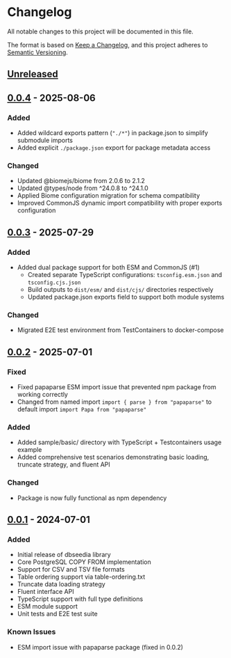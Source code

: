 # Changelog

All notable changes to this project will be documented in this file.

The format is based on [Keep a Changelog](https://keepachangelog.com/en/1.0.0/),
and this project adheres to [Semantic Versioning](https://semver.org/spec/v2.0.0.html).

## [Unreleased]

## [0.0.4] - 2025-08-06

### Added

- Added wildcard exports pattern (`"./*"`) in package.json to simplify submodule imports
- Added explicit `./package.json` export for package metadata access

### Changed

- Updated @biomejs/biome from 2.0.6 to 2.1.2
- Updated @types/node from ^24.0.8 to ^24.1.0
- Applied Biome configuration migration for schema compatibility
- Improved CommonJS dynamic import compatibility with proper exports configuration

## [0.0.3] - 2025-07-29

### Added

- Added dual package support for both ESM and CommonJS (#1)
  - Created separate TypeScript configurations: `tsconfig.esm.json` and `tsconfig.cjs.json`
  - Build outputs to `dist/esm/` and `dist/cjs/` directories respectively
  - Updated package.json exports field to support both module systems

### Changed

- Migrated E2E test environment from TestContainers to docker-compose

## [0.0.2] - 2025-07-01

### Fixed

- Fixed papaparse ESM import issue that prevented npm package from working correctly
- Changed from named import `import { parse } from "papaparse"` to default import `import Papa from "papaparse"`

### Added

- Added sample/basic/ directory with TypeScript + Testcontainers usage example
- Added comprehensive test scenarios demonstrating basic loading, truncate strategy, and fluent API

### Changed

- Package is now fully functional as npm dependency

## [0.0.1] - 2024-07-01

### Added

- Initial release of dbseedia library
- Core PostgreSQL COPY FROM implementation
- Support for CSV and TSV file formats
- Table ordering support via table-ordering.txt
- Truncate data loading strategy
- Fluent interface API
- TypeScript support with full type definitions
- ESM module support
- Unit tests and E2E test suite

### Known Issues

- ESM import issue with papaparse package (fixed in 0.0.2)

[Unreleased]: https://github.com/nilwurtz/dbseedia/compare/v0.0.4...HEAD
[0.0.4]: https://github.com/nilwurtz/dbseedia/compare/v0.0.3...v0.0.4
[0.0.3]: https://github.com/nilwurtz/dbseedia/compare/v0.0.2...v0.0.3
[0.0.2]: https://github.com/nilwurtz/dbseedia/compare/v0.0.1...v0.0.2
[0.0.1]: https://github.com/nilwurtz/dbseedia/releases/tag/v0.0.1
